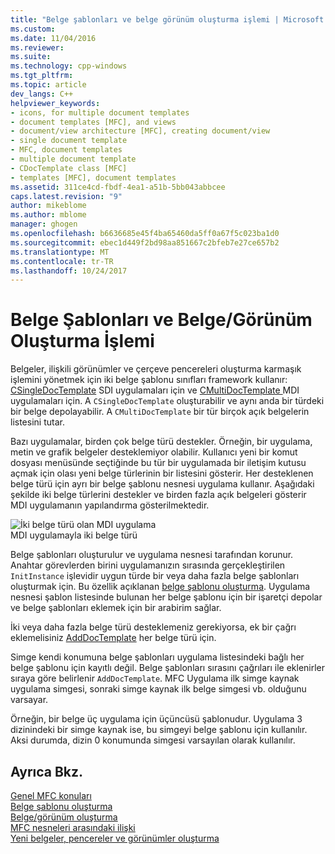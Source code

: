 ```yaml
---
title: "Belge şablonları ve belge görünüm oluşturma işlemi | Microsoft Docs"
ms.custom: 
ms.date: 11/04/2016
ms.reviewer: 
ms.suite: 
ms.technology: cpp-windows
ms.tgt_pltfrm: 
ms.topic: article
dev_langs: C++
helpviewer_keywords:
- icons, for multiple document templates
- document templates [MFC], and views
- document/view architecture [MFC], creating document/view
- single document template
- MFC, document templates
- multiple document template
- CDocTemplate class [MFC]
- templates [MFC], document templates
ms.assetid: 311ce4cd-fbdf-4ea1-a51b-5bb043abbcee
caps.latest.revision: "9"
author: mikeblome
ms.author: mblome
manager: ghogen
ms.openlocfilehash: b6636685e45f4ba65460da5ff0a67f5c023ba1d0
ms.sourcegitcommit: ebec1d449f2bd98aa851667c2bfeb7e27ce657b2
ms.translationtype: MT
ms.contentlocale: tr-TR
ms.lasthandoff: 10/24/2017
---
```

# <a name="document-templates-and-the-documentview-creation-process"></a>Belge Şablonları ve Belge/Görünüm Oluşturma İşlemi
Belgeler, ilişkili görünümler ve çerçeve pencereleri oluşturma karmaşık işlemini yönetmek için iki belge şablonu sınıfları framework kullanır: [CSingleDocTemplate](../mfc/reference/csingledoctemplate-class.md) SDI uygulamaları için ve [CMultiDocTemplate ](../mfc/reference/cmultidoctemplate-class.md) MDI uygulamaları için. A `CSingleDocTemplate` oluşturabilir ve aynı anda bir türdeki bir belge depolayabilir. A `CMultiDocTemplate` bir tür birçok açık belgelerin listesini tutar.  
  
 Bazı uygulamalar, birden çok belge türü destekler. Örneğin, bir uygulama, metin ve grafik belgeler desteklemiyor olabilir. Kullanıcı yeni bir komut dosyası menüsünde seçtiğinde bu tür bir uygulamada bir iletişim kutusu açmak için olası yeni belge türlerinin bir listesini gösterir. Her desteklenen belge türü için ayrı bir belge şablonu nesnesi uygulama kullanır. Aşağıdaki şekilde iki belge türlerini destekler ve birden fazla açık belgeleri gösterir MDI uygulamanın yapılandırma gösterilmektedir.  
  
 ![İki belge türü olan MDI uygulama](../mfc/media/vc387h1.gif "vc387h1")  
MDI uygulamayla iki belge türü  
  
 Belge şablonları oluşturulur ve uygulama nesnesi tarafından korunur. Anahtar görevlerden birini uygulamanızın sırasında gerçekleştirilen `InitInstance` işlevidir uygun türde bir veya daha fazla belge şablonları oluşturmak için. Bu özellik açıklanan [belge şablonu oluşturma](../mfc/document-template-creation.md). Uygulama nesnesi şablon listesinde bulunan her belge şablonu için bir işaretçi depolar ve belge şablonları eklemek için bir arabirim sağlar.  
  
 İki veya daha fazla belge türü desteklemeniz gerekiyorsa, ek bir çağrı eklemelisiniz [AddDocTemplate](../mfc/reference/cwinapp-class.md#adddoctemplate) her belge türü için.  
  
 Simge kendi konumuna belge şablonları uygulama listesindeki bağlı her belge şablonu için kayıtlı değil. Belge şablonları sırasını çağrıları ile eklenirler sıraya göre belirlenir `AddDocTemplate`. MFC Uygulama ilk simge kaynak uygulama simgesi, sonraki simge kaynak ilk belge simgesi vb. olduğunu varsayar.  
  
 Örneğin, bir belge üç uygulama için üçüncüsü şablonudur. Uygulama 3 dizinindeki bir simge kaynak ise, bu simgeyi belge şablonu için kullanılır. Aksi durumda, dizin 0 konumunda simgesi varsayılan olarak kullanılır.  
  
## <a name="see-also"></a>Ayrıca Bkz.  
 [Genel MFC konuları](../mfc/general-mfc-topics.md)   
 [Belge şablonu oluşturma](../mfc/document-template-creation.md)   
 [Belge/görünüm oluşturma](../mfc/document-view-creation.md)   
 [MFC nesneleri arasındaki ilişki](../mfc/relationships-among-mfc-objects.md)   
 [Yeni belgeler, pencereler ve görünümler oluşturma](../mfc/creating-new-documents-windows-and-views.md)

